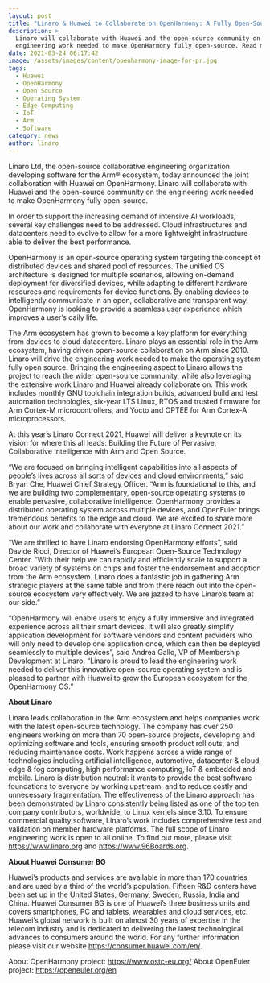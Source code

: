 ```yaml
---
layout: post
title: "Linaro & Huawei to Collaborate on OpenHarmony: A Fully Open-Source OS"
description: >
  Linaro will collaborate with Huawei and the open-source community on the
  engineering work needed to make OpenHarmony fully open-source. Read more here!
date: 2021-03-24 06:17:42
image: /assets/images/content/openharmony-image-for-pr.jpg
tags:
  - Huawei
  - OpenHarmony
  - Open Source
  - Operating System
  - Edge Computing
  - IoT
  - Arm
  - Software
category: news
author: linaro
---
```

Linaro Ltd, the open-source collaborative engineering organization developing software for the Arm® ecosystem, today announced the joint collaboration with Huawei on OpenHarmony. Linaro will collaborate with Huawei and the open-source community on the engineering work needed to make OpenHarmony fully open-source.

In order to support the increasing demand of intensive AI workloads, several key challenges need to be addressed. Cloud infrastructures and datacenters need to evolve to allow for a more lightweight infrastructure able to deliver the best performance. 

OpenHarmony is an open-source operating system targeting the concept of distributed devices and shared pool of resources. The unified OS architecture is designed for multiple scenarios, allowing on-demand deployment for diversified devices, while adapting to different hardware resources and requirements for device functions. By enabling devices to intelligently communicate in an open, collaborative and transparent way, OpenHarmony is looking to provide a seamless user experience which improves a user’s daily life. 

The Arm ecosystem has grown to become a key platform for everything from devices to cloud datacenters. Linaro plays an essential role in the Arm ecosystem, having driven open-source collaboration on Arm since 2010. Linaro will drive the engineering work needed to make the operating system fully open source. Bringing the engineering aspect to Linaro allows the project to reach the wider open-source community, while also leveraging the extensive work Linaro and Huawei already collaborate on. This work includes monthly GNU toolchain integration builds, 
advanced build and test automation technologies, six-year LTS Linux, RTOS and trusted firmware for Arm Cortex-M microcontrollers, and Yocto and OPTEE for Arm Cortex-A microprocessors.

At this year’s Linaro Connect 2021, Huawei will deliver a keynote on its vision for where this all leads: Building the Future of Pervasive, Collaborative Intelligence with Arm and Open Source.

“We are focused on bringing intelligent capabilities into all aspects of people’s lives across all sorts of devices and cloud environments,” said Bryan Che, Huawei Chief Strategy Officer. “Arm is foundational to this, and we are building two complementary, open-source operating systems to enable pervasive, collaborative intelligence. OpenHarmony provides a distributed operating system across multiple devices, and OpenEuler brings tremendous benefits to the edge and cloud. We are excited to share more about our work and collaborate with everyone at Linaro Connect 2021.”

“We are thrilled to have Linaro endorsing OpenHarmony efforts”, said Davide Ricci, Director of Huawei’s European Open-Source Technology Center. “With their help we can rapidly and efficiently scale to support a broad variety of systems on chips and foster the endorsement and adoption from the Arm ecosystem. Linaro does a fantastic job in gathering Arm strategic players at the same table and from there reach out into the open-source ecosystem very effectively. We are jazzed to have Linaro’s team at our side.”

“OpenHarmony will enable users to enjoy a fully immersive and integrated experience across all their smart devices. It will also greatly simplify application development for software vendors and content providers who will only need to develop one application once, which can then be deployed seamlessly to multiple devices”, said Andrea Gallo, VP of Membership Development at Linaro. “Linaro is proud to lead the engineering work needed to deliver this innovative open-source operating system and is pleased to partner with Huawei to grow the European 
ecosystem for the OpenHarmony OS.”

**About Linaro** 

Linaro leads collaboration in the Arm ecosystem and helps companies work with the latest open-source technology. The company has over 250 engineers working on more than 70 open-source projects, developing and optimizing software and tools, ensuring smooth product roll outs, and reducing maintenance costs. Work happens across a wide range of technologies including artificial intelligence, automotive, datacenter & cloud, edge & fog computing, high performance computing, IoT & embedded and mobile. Linaro is distribution neutral: it wants to provide the best software foundations to everyone by working upstream, and to reduce costly and unnecessary fragmentation. The effectiveness of the Linaro approach has been demonstrated by Linaro consistently being listed as one of the top ten company contributors, worldwide, to Linux kernels since 3.10. To ensure commercial quality software, Linaro’s work includes comprehensive test and validation on member hardware platforms. The full scope of Linaro engineering work is open to all online. To find out more, please visit <https://www.linaro.org> and <https://www.96Boards.org>.

**About Huawei Consumer BG**

Huawei’s products and services are available in more than 170 countries and are used by a third of the world’s population. Fifteen R&D centers have been set up in the United States, Germany, Sweden, Russia, India and China. Huawei Consumer BG is one of Huawei’s three business units and covers smartphones, PC and tablets, wearables and cloud services, etc. Huawei’s global network is built on almost 30 years of expertise in the telecom industry and is dedicated to delivering the latest technological advances to consumers around the world. For any further information please visit our website <https://consumer.huawei.com/en/>.

About OpenHarmony project: <https://www.ostc-eu.org/>
About OpenEuler project: <https://openeuler.org/en>